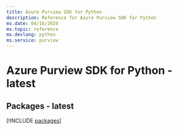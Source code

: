 ```yaml
---
title: Azure Purview SDK for Python
description: Reference for Azure Purview SDK for Python
ms.date: 04/16/2024
ms.topic: reference
ms.devlang: python
ms.service: purview
---
```

# Azure Purview SDK for Python - latest
## Packages - latest
[!INCLUDE [packages](purview-index.md)]